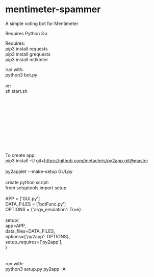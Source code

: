 # mentimeter-spammer
A simple voting bot for Mentimeter

Requires Python 3.x

Requires:
<br>
pip3 install requests
<br>
pip3 install grequests
<br>
pip3 install mttkinter
<br>

run with:
<br>
python3 bot.py
<br>
<br>
or:
<br>
sh start.sh


<br><br><br><br><br><br><br><br><br><br>
To create app:<br>
pip3 install -U git+https://github.com/metachris/py2app.git@master
<br><br>
py2applet --make-setup GUI.py
<br>
<br>
create python script:<br>
from setuptools import setup<br>
<br>
APP = ['GUI.py']<br>
DATA_FILES = ['botFunc.py']<br>
OPTIONS = {'argv_emulation': True}<br>
<br>
setup(<br>
    app=APP,<br>
    data_files=DATA_FILES,<br>
    options={'py2app': OPTIONS},<br>
    setup_requires=['py2app'],<br>
)<br>
<br>
<br>
run with:<br>
python3 setup.py py2app -A
